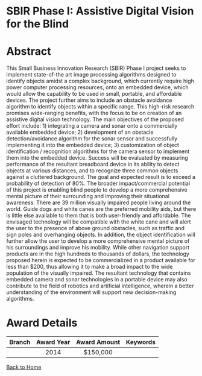 
SBIR Phase I: Assistive Digital Vision for the Blind
====================================================

# Abstract


This Small Business Innovation Research (SBIR) Phase I project seeks to implement state-of-the art image processing algorithms designed to identify objects amidst a complex background, which currently require high power computer processing resources, onto an embedded device, which would allow the capability to be used in small, portable, and affordable devices. The project further aims to include an obstacle avoidance algorithm to identify objects within a specific range. This high-risk research promises wide-ranging benefits, with the focus to be on creation of an assistive digital vision technology. The main objectives of the proposed effort include: 1) integrating a camera and sonar onto a commercially available embedded device; 2) development of an obstacle detection/avoidance algorithm for the sonar sensor and successfully implementing it into the embedded device; 3) customization of object identification / recognition algorithms for the camera sensor to implement them into the embedded device. Success will be evaluated by measuring performance of the resultant breadboard device in its ability to detect objects at various distances, and to recognize three common objects against a cluttered background. The goal and expected result is to exceed a probability of detection of 80%. The broader impact/commercial potential of this project is enabling blind people to develop a more comprehensive mental picture of their surrounding and improving their situational awareness. There are 39 million visually impaired people living around the world. Guide dogs and white canes are the preferred mobility aids, but there is little else available to them that is both user-friendly and affordable. The envisaged technology will be compatible with the white cane and will alert the user to the presence of above ground obstacles, such as traffic and sign poles and overhanging objects. In addition, the object identification will further allow the user to develop a more comprehensive mental picture of his surroundings and improve his mobility. While other navigation support products are in the high hundreds to thousands of dollars, the technology proposed herein is expected to be commercialized in a product available for less than $200, thus allowing it to make a broad impact to the wide population of the visually impaired. The resultant technology that contains embedded camera and sonar technologies in a portable device may also contribute to the field of robotics and artificial intelligence, wherein a better understanding of the environment will support new decision-making algorithms.  

# Award Details

|Branch|Award Year|Award Amount|Keywords|
| :---: | :---: | :---: | :---: |
||2014|$150,000||
  
  


[Back to Home](https://github.com/chrischow/dod_sbir_awards/JT/#156)